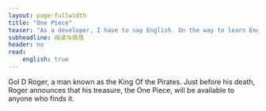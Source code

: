 ```yaml
---
layout: page-fullwidth
title: "One Piece"
teaser: "As a developer, I have to say English. On the way to learn English, I was too young too naive. "
subheadline: 阅读与感悟
header: no
read: 
    english: true
---
```


Gol D Roger, a man known as the King Of the Pirates. Just before his death, Roger announces that his treasure, the One Piece, will be available to anyone who finds it.